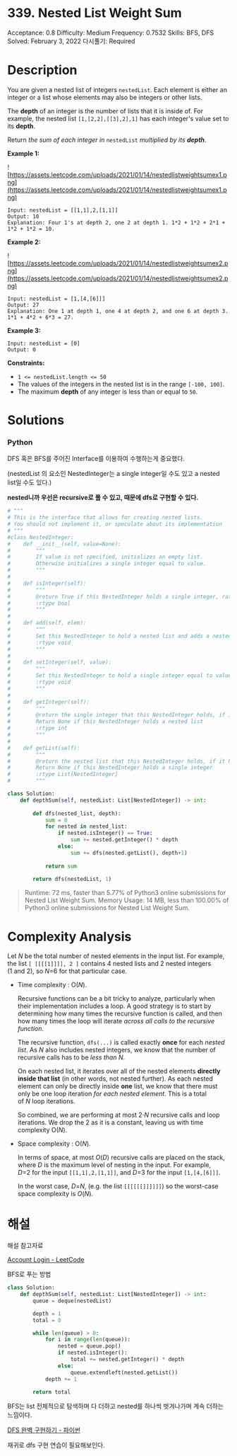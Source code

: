 # 339. Nested List Weight Sum

Acceptance: 0.8
Difficulty: Medium
Frequency: 0.7532
Skills: BFS, DFS
Solved: February 3, 2022
다시풀기: Required

# Description

You are given a nested list of integers `nestedList`. Each element is either an integer or a list whose elements may also be integers or other lists.

The **depth** of an integer is the number of lists that it is inside of. For example, the nested list `[1,[2,2],[[3],2],1]` has each integer's value set to its **depth**.

Return *the sum of each integer in* `nestedList` *multiplied by its **depth***.

**Example 1:**

![https://assets.leetcode.com/uploads/2021/01/14/nestedlistweightsumex1.png](https://assets.leetcode.com/uploads/2021/01/14/nestedlistweightsumex1.png)

```
Input: nestedList = [[1,1],2,[1,1]]
Output: 10
Explanation: Four 1's at depth 2, one 2 at depth 1. 1*2 + 1*2 + 2*1 + 1*2 + 1*2 = 10.

```

**Example 2:**

![https://assets.leetcode.com/uploads/2021/01/14/nestedlistweightsumex2.png](https://assets.leetcode.com/uploads/2021/01/14/nestedlistweightsumex2.png)

```
Input: nestedList = [1,[4,[6]]]
Output: 27
Explanation: One 1 at depth 1, one 4 at depth 2, and one 6 at depth 3. 1*1 + 4*2 + 6*3 = 27.
```

**Example 3:**

```
Input: nestedList = [0]
Output: 0

```

**Constraints:**

- `1 <= nestedList.length <= 50`
- The values of the integers in the nested list is in the range `[-100, 100]`.
- The maximum **depth** of any integer is less than or equal to `50`.

# Solutions

### Python

DFS 혹은 BFS를 주어진 Interface를 이용하여 수행하는게 중요했다.

(nestedList 의 요소인 NestedInteger는 a single integer일 수도 있고 a nested list일 수도 있다.)

**nested니까 우선은 recursive로 풀 수 있고, 때문에 dfs로 구현할 수 있다.**

```python
# """
# This is the interface that allows for creating nested lists.
# You should not implement it, or speculate about its implementation
# """
#class NestedInteger:
#    def __init__(self, value=None):
#        """
#        If value is not specified, initializes an empty list.
#        Otherwise initializes a single integer equal to value.
#        """
#
#    def isInteger(self):
#        """
#        @return True if this NestedInteger holds a single integer, rather than a nested list.
#        :rtype bool
#        """
#
#    def add(self, elem):
#        """
#        Set this NestedInteger to hold a nested list and adds a nested integer elem to it.
#        :rtype void
#        """
#
#    def setInteger(self, value):
#        """
#        Set this NestedInteger to hold a single integer equal to value.
#        :rtype void
#        """
#
#    def getInteger(self):
#        """
#        @return the single integer that this NestedInteger holds, if it holds a single integer
#        Return None if this NestedInteger holds a nested list
#        :rtype int
#        """
#
#    def getList(self):
#        """
#        @return the nested list that this NestedInteger holds, if it holds a nested list
#        Return None if this NestedInteger holds a single integer
#        :rtype List[NestedInteger]
#        """

class Solution:
    def depthSum(self, nestedList: List[NestedInteger]) -> int:
        
        def dfs(nested_list, depth):
            sum = 0
            for nested in nested_list:
                if nested.isInteger() == True:
                    sum += nested.getInteger() * depth
                else:
                    sum += dfs(nested.getList(), depth+1)
            
            return sum
        
        return dfs(nestedList, 1)
```

> Runtime: 72 ms, faster than 5.77% of Python3 online submissions for Nested List Weight Sum.
Memory Usage: 14 MB, less than 100.00% of Python3 online submissions for Nested List Weight Sum.
> 

# Complexity Analysis

Let *N* be the total number of nested elements in the input list. For example, the list `[ [[[[1]]]], 2 ]` contains 4 nested lists and 2 nested integers (1 and 2), so *N*=6 for that particular case.

- Time complexity : O(*N*).
    
    Recursive functions can be a bit tricky to analyze, particularly when their implementation includes a loop. A good strategy is to start by determining how many times the recursive function is called, and then how many times the loop will iterate *across all calls to the recursive function*.
    
    The recursive function, `dfs(...)` is called exactly **once** for each *nested list*. As *N* also includes nested integers, we know that the number of recursive calls has to be *less than N*.
    
    On each nested list, it iterates over all of the nested elements **directly inside that list** (in other words, not nested further). As each nested element can only be directly inside **one** list, we know that there must only be one loop iteration *for each nested element*. This is a total of *N* loop iterations.
    
    So combined, we are performing at most 2⋅*N* recursive calls and loop iterations. We drop the 2 as it is a constant, leaving us with time complexity O(*N*).
    
- Space complexity : O(*N*).
    
    In terms of space, at most *O*(*D*) recursive calls are placed on the stack, where *D* is the maximum level of nesting in the input. For example, *D*=2 for the input `[[1,1],2,[1,1]]`, and *D*=3 for the input `[1,[4,[6]]]`.
    
    In the worst case, *D*=*N*, (e.g. the list `[[[[[[]]]]]]`) so the worst-case space complexity is *O*(*N*).
    

# 해설

해설 참고자료

[Account Login - LeetCode](https://leetcode.com/problems/nested-list-weight-sum/solution/)

BFS로 푸는 방법

```python
class Solution:
    def depthSum(self, nestedList: List[NestedInteger]) -> int:
        queue = deque(nestedList)

        depth = 1
        total = 0

        while len(queue) > 0:
            for i in range(len(queue)):
                nested = queue.pop()
                if nested.isInteger():
                    total += nested.getInteger() * depth
                else:
                    queue.extendleft(nested.getList())
            depth += 1

        return total
```

BFS는 list 전체적으로 탐색하며 다 더하고 nested를 하나씩 벗겨나가며 계속 더하는 느낌이다.

[DFS 완벽 구현하기 - 파이썬](https://data-marketing-bk.tistory.com/44)

재귀로 dfs 구현 연습이 필요해보인다.
